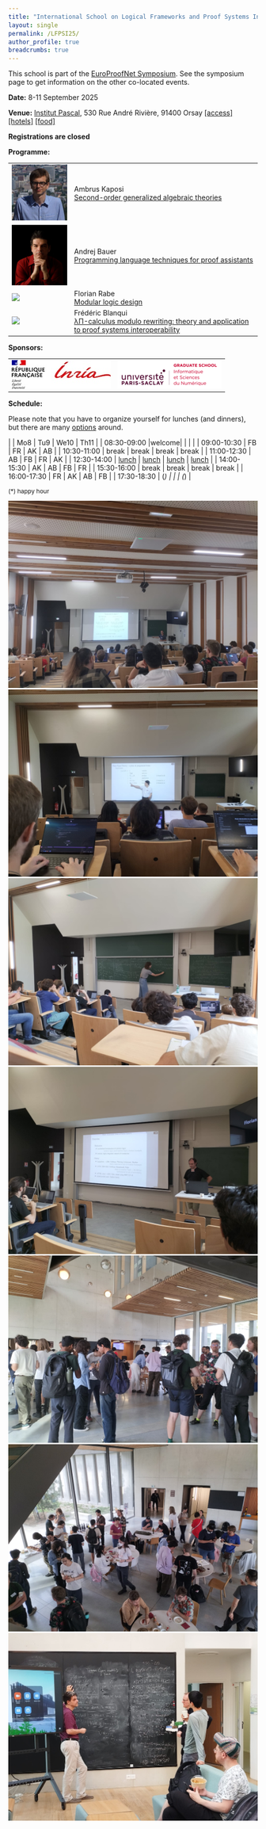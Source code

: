 ```yaml
---
title: "International School on Logical Frameworks and Proof Systems Interoperability (LFPSI)"
layout: single
permalink: /LFPSI25/
author_profile: true
breadcrumbs: true
---
```


<!--img src="/_pages/WG1/Sep2023/IMG_20230927_130736.jpg"/-->

This school is part of the [EuroProofNet Symposium](../Symposium). See the symposium page to get information on the other co-located events.

**Date:** 8-11 September 2025

**Venue:** [Institut Pascal](https://www.institut-pascal.universite-paris-saclay.fr/), 530 Rue André Rivière, 91400 Orsay [[access]](../Access) [[hotels]](../Hotels) [[food]](../Food)

**Registrations are closed** <!--fill in this [form](https://forms.gle/QLFzh3Ugv5WgkhZr7) (registration is free but mandatory)-->

**Programme:**

<table>

<tr>
<td><a href="https://akaposi.github.io/"><img src="/_pages/schools/LFPSI25/ambrus.jpg"/></a></td>
<td>Ambrus Kaposi<br/><a href="/LFPSI25-Ambrus/">Second-order generalized algebraic theories</a></td>
</tr>

<tr>
<td style="width: 25%;"><a href="https://www.andrej.com/"><img src="/_pages/schools/LFPSI25/andrej.jpg"/></a></td>
<td>Andrej Bauer<br/><a href="/LFPSI25-Andrej/">Programming language techniques for proof assistants</a></td>
</tr>

<tr>
<td><a href="https://kwarc.info/people/frabe/"><img src="https://kwarc.info/people/frabe/florian_rabe_small.jpg"></a></td>
<td>Florian Rabe<br/><a href="/LFPSI25-Florian/">Modular logic design</a></td>
</tr>

<tr>
<td><a href="https://blanqui.gitlabpages.inria.fr/"><img src="https://blanqui.gitlabpages.inria.fr/img/photo.jpg"></a></td>
<td>Frédéric Blanqui<br/><a href="/LFPSI25-Frédéric/">λΠ-calculus modulo rewriting: theory and application to proof systems interoperability</a></td>
</tr>

</table>

**Sponsors:**

<table>
<tr>
  <td><a href="https://www.inria.fr/en/centre-inria-de-saclay"><img src="/_pages/symposium/logo-inria.jpg"/></a></td>
  <td><a href="https://www.universite-paris-saclay.fr/en/graduate-schools/graduate-school-computer-science"><img src="/_pages/symposium/logo-gs-isn.png"/></a></td>
  <!--https://www.universite-paris-saclay.fr/sites/default/files/styles/2400xauto/public/2021-05/GS-informatique-h.png?itok=px6yldkB-->
</tr>
</table>

**Schedule:**

Please note that you have to organize yourself for lunches (and dinners), but there are many [options](../Food) around.

|             | Mo8   | Tu9   | We10  | Th11  |
| 08:30-09:00 |welcome|       |       |       |
| 09:00-10:30 | FB    | FR    | AK    | AB    |
| 10:30-11:00 | break | break | break | break |
| 11:00-12:30 | AB    | FB    | FR    | AK    |
| 12:30-14:00 | [lunch](../Food) | [lunch](../Food) | [lunch](../Food) | [lunch](../Food) |
| 14:00-15:30 | AK    | AB    | FB    | FR    |
| 15:30-16:00 | break | break | break | break |
| 16:00-17:30 | FR    | AK    | AB    | FB    |
| 17:30-18:30 | (*)   |       |       | (*)   |

<p style="font-size: 12px">(*) happy hour</p>

<img src="/_pages/schools/LFPSI25/1.jpeg"/>
<img src="/_pages/schools/LFPSI25/2.jpeg"/>
<img src="/_pages/schools/LFPSI25/3.jpeg"/>
<img src="/_pages/schools/LFPSI25/4.jpeg"/>
<img src="/_pages/schools/LFPSI25/5.jpeg"/>
<img src="/_pages/schools/LFPSI25/6.jpeg"/>
<img src="/_pages/schools/LFPSI25/7.jpeg"/>
